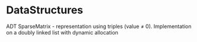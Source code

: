 # DataStructures
ADT SparseMatrix - representation using triples (value ≠ 0). Implementation on a doubly linked list with dynamic allocation
